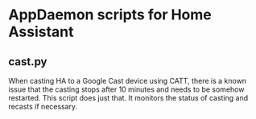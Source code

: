 # AppDaemon scripts for Home Assistant

## cast.py
When casting HA to a Google Cast device using CATT, there is a known issue that the casting stops after 10 minutes and needs to be somehow restarted. This script does just that. It monitors the status of casting and recasts if necessary.
